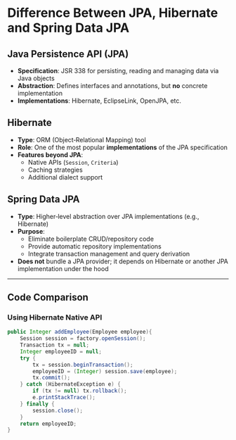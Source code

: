 # Difference Between JPA, Hibernate and Spring Data JPA

## Java Persistence API (JPA)
- **Specification**: JSR 338 for persisting, reading and managing data via Java objects  
- **Abstraction**: Defines interfaces and annotations, but **no** concrete implementation  
- **Implementations**: Hibernate, EclipseLink, OpenJPA, etc.

## Hibernate
- **Type**: ORM (Object‑Relational Mapping) tool  
- **Role**: One of the most popular **implementations** of the JPA specification  
- **Features beyond JPA**:  
  - Native APIs (`Session`, `Criteria`)  
  - Caching strategies  
  - Additional dialect support

## Spring Data JPA
- **Type**: Higher‑level abstraction over JPA implementations (e.g., Hibernate)  
- **Purpose**:  
  - Eliminate boilerplate CRUD/repository code  
  - Provide automatic repository implementations  
  - Integrate transaction management and query derivation  
- **Does not** bundle a JPA provider; it depends on Hibernate or another JPA implementation under the hood

---

## Code Comparison

### Using Hibernate Native API

```java
public Integer addEmployee(Employee employee){
    Session session = factory.openSession();
    Transaction tx = null;
    Integer employeeID = null;
    try {
        tx = session.beginTransaction();
        employeeID = (Integer) session.save(employee);
        tx.commit();
    } catch (HibernateException e) {
        if (tx != null) tx.rollback();
        e.printStackTrace();
    } finally {
        session.close();
    }
    return employeeID;
}